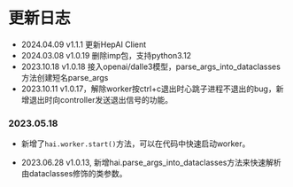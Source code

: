 # 更新日志

+ 2024.04.09 v1.1.1 更新HepAI Client
+ 2024.03.08 v1.0.19 删除imp包，支持python3.12
+ 2023.10.18 v1.0.18 接入openai/dalle3模型，parse_args_into_dataclasses方法创建短名parse_args
+ 2023.10.11 v1.0.17，解除worker按ctrl+c退出时心跳子进程不退出的bug，新增退出时向controller发送退出信号的功能。

### 2023.05.18
+ 新增了`hai.worker.start()`方法，可以在代码中快速启动worker。

+ 2023.06.28 v1.0.13, 新增hai.parse_args_into_dataclasses方法来快速解析由dataclasses修饰的类参数。

